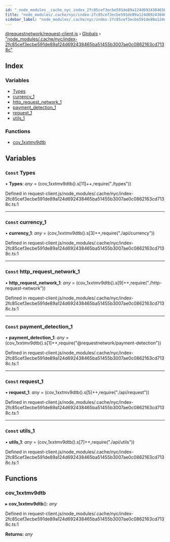 ```yaml
---
id: "_node_modules__cache_nyc_index_2fc85cef3ecbe591de89a124d692438465ba51455b3007ae0c0862163cd7138c_"
title: "node_modules/.cache/nyc/index-2fc85cef3ecbe591de89a124d692438465ba51455b3007ae0c0862163cd7138c"
sidebar_label: "node_modules/.cache/nyc/index-2fc85cef3ecbe591de89a124d692438465ba51455b3007ae0c0862163cd7138c"
---
```


[@requestnetwork/request-client.js](../index.md) › [Globals](../globals.md) › ["node_modules/.cache/nyc/index-2fc85cef3ecbe591de89a124d692438465ba51455b3007ae0c0862163cd7138c"](_node_modules__cache_nyc_index_2fc85cef3ecbe591de89a124d692438465ba51455b3007ae0c0862163cd7138c_.md)

## Index

### Variables

* [Types](_node_modules__cache_nyc_index_2fc85cef3ecbe591de89a124d692438465ba51455b3007ae0c0862163cd7138c_.md#const-types)
* [currency_1](_node_modules__cache_nyc_index_2fc85cef3ecbe591de89a124d692438465ba51455b3007ae0c0862163cd7138c_.md#const-currency_1)
* [http_request_network_1](_node_modules__cache_nyc_index_2fc85cef3ecbe591de89a124d692438465ba51455b3007ae0c0862163cd7138c_.md#const-http_request_network_1)
* [payment_detection_1](_node_modules__cache_nyc_index_2fc85cef3ecbe591de89a124d692438465ba51455b3007ae0c0862163cd7138c_.md#const-payment_detection_1)
* [request_1](_node_modules__cache_nyc_index_2fc85cef3ecbe591de89a124d692438465ba51455b3007ae0c0862163cd7138c_.md#const-request_1)
* [utils_1](_node_modules__cache_nyc_index_2fc85cef3ecbe591de89a124d692438465ba51455b3007ae0c0862163cd7138c_.md#const-utils_1)

### Functions

* [cov_1xxtmv9dtb](_node_modules__cache_nyc_index_2fc85cef3ecbe591de89a124d692438465ba51455b3007ae0c0862163cd7138c_.md#cov_1xxtmv9dtb)

## Variables

### `Const` Types

• **Types**: *any* = (cov_1xxtmv9dtb().s[11]++,require("./types"))

Defined in request-client.js/node_modules/.cache/nyc/index-2fc85cef3ecbe591de89a124d692438465ba51455b3007ae0c0862163cd7138c.ts:1

___

### `Const` currency_1

• **currency_1**: *any* = (cov_1xxtmv9dtb().s[3]++,require("./api/currency"))

Defined in request-client.js/node_modules/.cache/nyc/index-2fc85cef3ecbe591de89a124d692438465ba51455b3007ae0c0862163cd7138c.ts:1

___

### `Const` http_request_network_1

• **http_request_network_1**: *any* = (cov_1xxtmv9dtb().s[9]++,require("./http-request-network"))

Defined in request-client.js/node_modules/.cache/nyc/index-2fc85cef3ecbe591de89a124d692438465ba51455b3007ae0c0862163cd7138c.ts:1

___

### `Const` payment_detection_1

• **payment_detection_1**: *any* = (cov_1xxtmv9dtb().s[1]++,require("@requestnetwork/payment-detection"))

Defined in request-client.js/node_modules/.cache/nyc/index-2fc85cef3ecbe591de89a124d692438465ba51455b3007ae0c0862163cd7138c.ts:1

___

### `Const` request_1

• **request_1**: *any* = (cov_1xxtmv9dtb().s[5]++,require("./api/request"))

Defined in request-client.js/node_modules/.cache/nyc/index-2fc85cef3ecbe591de89a124d692438465ba51455b3007ae0c0862163cd7138c.ts:1

___

### `Const` utils_1

• **utils_1**: *any* = (cov_1xxtmv9dtb().s[7]++,require("./api/utils"))

Defined in request-client.js/node_modules/.cache/nyc/index-2fc85cef3ecbe591de89a124d692438465ba51455b3007ae0c0862163cd7138c.ts:1

## Functions

###  cov_1xxtmv9dtb

▸ **cov_1xxtmv9dtb**(): *any*

Defined in request-client.js/node_modules/.cache/nyc/index-2fc85cef3ecbe591de89a124d692438465ba51455b3007ae0c0862163cd7138c.ts:1

**Returns:** *any*
